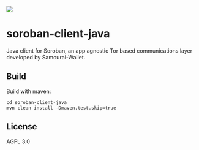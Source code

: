 [![](https://jitpack.io/v/io.samourai.code.wallet/soroban-client-java.svg)](https://jitpack.io/#io.samourai.code.wallet/soroban-client-java)

# soroban-client-java

Java client for Soroban, an app agnostic Tor based communications layer developed by Samourai-Wallet.  

## Build
Build with maven:
```
cd soroban-client-java
mvn clean install -Dmaven.test.skip=true
```

## License
AGPL 3.0


